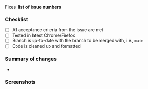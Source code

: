 Fixes: **list of issue numbers**

### Checklist

- [ ] All acceptance criteria from the issue are met
- [ ] Tested in latest Chrome/Firefox
- [ ] Branch is up-to-date with the branch to be merged with, i.e., `main`
- [ ] Code is cleaned up and formatted

### Summary of changes

-

### Screenshots
